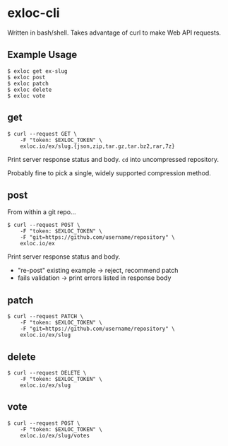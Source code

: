# exloc-cli

Written in bash/shell. Takes advantage of curl to make Web API requests.

## Example Usage

```no-highlight
$ exloc get ex-slug
$ exloc post
$ exloc patch
$ exloc delete
$ exloc vote
```

## get

```no-highlight
$ curl --request GET \
    -F "token: $EXLOC_TOKEN" \
    exloc.io/ex/slug.{json,zip,tar.gz,tar.bz2,rar,7z}
```

Print server response status and body. `cd` into uncompressed repository.

Probably fine to pick a single, widely supported compression method.

## post

From within a git repo...

```no-highlight
$ curl --request POST \
    -F "token: $EXLOC_TOKEN" \
    -F "git=https://github.com/username/repository" \
    exloc.io/ex
```

Print server response status and body.
  - "re-post" existing example -> reject, recommend patch
  - fails validation -> print errors listed in response body

## patch

```no-highlight
$ curl --request PATCH \
    -F "token: $EXLOC_TOKEN" \
    -F "git=https://github.com/username/repository" \
    exloc.io/ex/slug
```

## delete

```no-highlight
$ curl --request DELETE \
    -F "token: $EXLOC_TOKEN" \
    exloc.io/ex/slug
```

## vote

```no-highlight
$ curl --request POST \
    -F "token: $EXLOC_TOKEN" \
    exloc.io/ex/slug/votes
```
